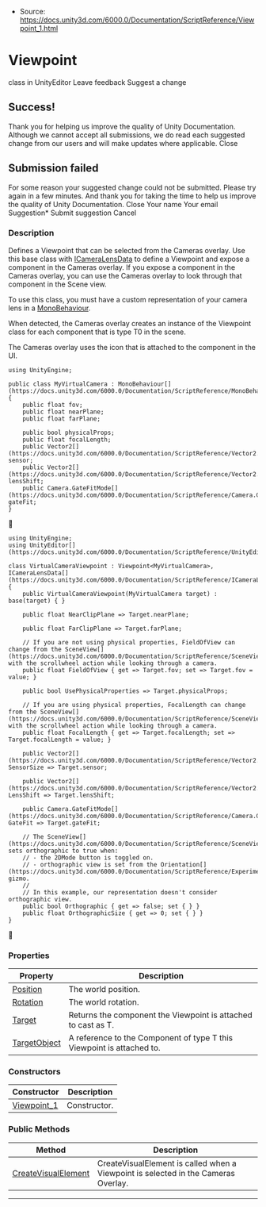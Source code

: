 * Source: https://docs.unity3d.com/6000.0/Documentation/ScriptReference/Viewpoint_1.html

# Viewpoint<T0>
class in UnityEditor
Leave feedback
Suggest a change
## Success!
Thank you for helping us improve the quality of Unity Documentation. Although we cannot accept all submissions, we do read each suggested change from our users and will make updates where applicable.
Close
## Submission failed
For some reason your suggested change could not be submitted. Please <a>try again</a> in a few minutes. And thank you for taking the time to help us improve the quality of Unity Documentation.
Close
Your name Your email Suggestion* Submit suggestion
Cancel
### Description
Defines a Viewpoint that can be selected from the Cameras overlay.
Use this base class with [ICameraLensData](https://docs.unity3d.com/6000.0/Documentation/ScriptReference/ICameraLensData.html) to define a Viewpoint and expose a component in the Cameras overlay. If you expose a component in the Cameras overlay, you can use the Cameras overlay to look through that component in the Scene view.   
  
To use this class, you must have a custom representation of your camera lens in a [MonoBehaviour](https://docs.unity3d.com/6000.0/Documentation/ScriptReference/MonoBehaviour.html).  
  
When detected, the Cameras overlay creates an instance of the Viewpoint class for each component that is type T0 in the scene.  
  
The Cameras overlay uses the icon that is attached to the component in the UI.
```
using UnityEngine;  
  
public class MyVirtualCamera : MonoBehaviour[](https://docs.unity3d.com/6000.0/Documentation/ScriptReference/MonoBehaviour.html)
{
    public float fov;
    public float nearPlane;
    public float farPlane;  
  
    public bool physicalProps;
    public float focalLength;
    public Vector2[](https://docs.unity3d.com/6000.0/Documentation/ScriptReference/Vector2.html) sensor;
    public Vector2[](https://docs.unity3d.com/6000.0/Documentation/ScriptReference/Vector2.html) lensShift;
    public Camera.GateFitMode[](https://docs.unity3d.com/6000.0/Documentation/ScriptReference/Camera.GateFitMode.html) gateFit;
}
```

```
using UnityEngine;
using UnityEditor[](https://docs.unity3d.com/6000.0/Documentation/ScriptReference/UnityEditor.html);  
  
class VirtualCameraViewpoint : Viewpoint<MyVirtualCamera>, ICameraLensData[](https://docs.unity3d.com/6000.0/Documentation/ScriptReference/ICameraLensData.html)
{
    public VirtualCameraViewpoint(MyVirtualCamera target) : base(target) { }  
  
    public float NearClipPlane => Target.nearPlane;  
  
    public float FarClipPlane => Target.farPlane;  
  
    // If you are not using physical properties, FieldOfView can change from the SceneView[](https://docs.unity3d.com/6000.0/Documentation/ScriptReference/SceneView.html) with the scrollwheel action while looking through a camera.
    public float FieldOfView { get => Target.fov; set => Target.fov = value; }  
  
    public bool UsePhysicalProperties => Target.physicalProps;  
  
    // If you are using physical properties, FocalLength can change from the SceneView[](https://docs.unity3d.com/6000.0/Documentation/ScriptReference/SceneView.html) with the scrollwheel action while looking through a camera.
    public float FocalLength { get => Target.focalLength; set => Target.focalLength = value; }  
  
    public Vector2[](https://docs.unity3d.com/6000.0/Documentation/ScriptReference/Vector2.html) SensorSize => Target.sensor;  
  
    public Vector2[](https://docs.unity3d.com/6000.0/Documentation/ScriptReference/Vector2.html) LensShift => Target.lensShift;  
  
    public Camera.GateFitMode[](https://docs.unity3d.com/6000.0/Documentation/ScriptReference/Camera.GateFitMode.html) GateFit => Target.gateFit;  
  
    // The SceneView[](https://docs.unity3d.com/6000.0/Documentation/ScriptReference/SceneView.html) sets orthographic to true when: 
    // - the 2DMode button is toggled on.
    // - orthographic view is set from the Orientation[](https://docs.unity3d.com/6000.0/Documentation/ScriptReference/Experimental.GraphView.Orientation.html) gizmo.
    //
    // In this example, our representation doesn't consider orthographic view.
    public bool Orthographic { get => false; set { } }
    public float OrthographicSize { get => 0; set { } }
}
```

### Properties
Property | Description  
---|---  
[Position](https://docs.unity3d.com/6000.0/Documentation/ScriptReference/Viewpoint_1.Position.html) | The world position.  
[Rotation](https://docs.unity3d.com/6000.0/Documentation/ScriptReference/Viewpoint_1.Rotation.html) | The world rotation.  
[Target](https://docs.unity3d.com/6000.0/Documentation/ScriptReference/Viewpoint_1.Target.html) | Returns the component the Viewpoint is attached to cast as T.  
[TargetObject](https://docs.unity3d.com/6000.0/Documentation/ScriptReference/Viewpoint_1.TargetObject.html) | A reference to the Component of type T this Viewpoint is attached to.  
### Constructors
Constructor | Description  
---|---  
[Viewpoint_1](https://docs.unity3d.com/6000.0/Documentation/ScriptReference/Viewpoint_1-ctor.html) | Constructor.  
### Public Methods
Method | Description  
---|---  
[CreateVisualElement](https://docs.unity3d.com/6000.0/Documentation/ScriptReference/Viewpoint_1.CreateVisualElement.html) | CreateVisualElement is called when a Viewpoint is selected in the Cameras Overlay.  
* * *
